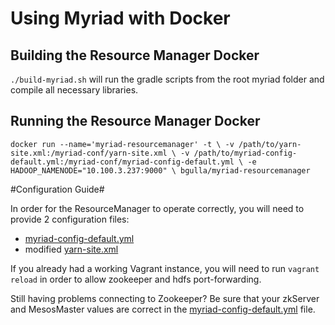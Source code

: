 # Using Myriad with Docker #

## Building the Resource Manager Docker

`./build-myriad.sh` will run the gradle scripts from the root myriad folder and compile all necessary libraries.

## Running the Resource Manager Docker

`docker run --name='myriad-resourcemanager' -t \ -v /path/to/yarn-site.xml:/myriad-conf/yarn-site.xml \ -v /path/to/myriad-config-default.yml:/myriad-conf/myriad-config-default.yml \ -e HADOOP_NAMENODE="10.100.3.237:9000" \ bgulla/myriad-resourcemanager`

#Configuration Guide#

In order for the ResourceManager to operate correctly, you will need to provide 2 configuration files:

* [myriad-config-default.yml](https://github.com/mesos/myriad/blob/phase1/src/main/resources/myriad-config-default.yml)
* modified [yarn-site.xml](https://github.com/mesos/myriad/blob/phase1/docs/myriad-dev.md)

If you already had a working Vagrant instance, you will need to run `vagrant reload` in order to allow zookeeper and hdfs port-forwarding.

Still having problems connecting to Zookeeper? Be sure that your zkServer and MesosMaster values are correct in the [myriad-config-default.yml](https://github.com/mesos/myriad/blob/phase1/src/main/resources/myriad-config-default.yml) file.